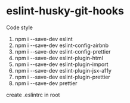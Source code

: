 # eslint-husky-git-hooks
Сode style

1. npm i --save-dev eslint
2. npm i --save-dev eslint-config-airbnb
3. npm i --save-dev eslint-config-prettier
4. npm i --save-dev eslint-plugin-html
5. npm i --save-dev eslint-plugin-import
6. npm i --save-dev eslint-plugin-jsx-a11y
7. npm i --save-dev eslint-plugin-prettier
8. npm i --save-dev prettier

create .eslintrc in root
